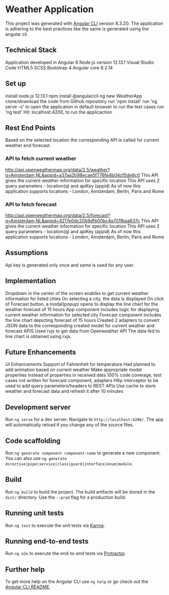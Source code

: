 # Weather Application

This project was generated with [Angular CLI](https://github.com/angular/angular-cli) version 8.3.20.
The application is adhering to the best practices like the same is generated using the angular cli.

## Technical Stack

Application developed in Angular 8
Node.js version	12.13.1
Visual Studio Code
HTML5
SCSS
Bootstrap 4
Angular core 8.2.14

## Set up

install node.js 12.13.1
npm install @angular/cli
ng new WeatherApp
clone/download the code from Github repository
run 'npm install'
run 'ng serve -o' to open the application in default browser
to run the test cases run 'ng test'
Hit: localhost:4200, to run the applicaction

## Rest End Points

Based on the selected location the corresponding API is called for current weather and forecast.

### API to fetch current weather

http://api.openweathermap.org/data/2.5/weather?q=Amsterdam,NL&appid=a37aa2b98ecae5f776fe4b04cf5de8c0
This API gives the current weather information for specific location
This API uses 2 query parameters - location(q) and apiKey (appid)
As of now this application supports locations - London, Amsterdam, Berlin, Paris and Rome

### API to fetch forecast

http://api.openweathermap.org/data/2.5/forecast?q=Amsterdam,NL&appid=4217e0dc20b9dfb00bc4a701fbaa637c
This API gives the current weather information for specific location
This API uses 2 query parameters - location(q) and apiKey (appid)
As of now this application supports locations - London, Amsterdam, Berlin, Paris and Rome

## Assumptions

Api key is generated only once and same is used for any user.

## Implementation

Dropdown in the center of the screen enables to get current weather information for listed cities
On selecting a city, the data is displayed 
On click of Forecast button, a modal(popup) opens to display the line chart for the weather forecast of 15 hours
App component includes logic for displaying current weather information for selected city
Forecast component includes the line chart depicting forecast of 15 hours
Created 2 adapters to convert JSON data to the corresponding created model for current weather and forecast APIS
Used rxjs to get data from Openweather API
The data fed to line chart is obtained using rxjs.

## Future Enhancements

UI Enhancements
Support of Fahrenheit for temperature
Had planned to add animation based on current weather
Make appropriate model properties instead of properties in received data
100% code coverage, test cases not written for forecast component, adapters
Http interceptor to be used to add query parameters/headers to REST APIs
Use cache to store weather and forecast data and refresh it after 10 minutes

## Development server

Run `ng serve` for a dev server. Navigate to `http://localhost:4200/`. The app will automatically reload if you change any of the source files.

## Code scaffolding

Run `ng generate component component-name` to generate a new component. You can also use `ng generate directive|pipe|service|class|guard|interface|enum|module`.

## Build

Run `ng build` to build the project. The build artifacts will be stored in the `dist/` directory. Use the `--prod` flag for a production build.

## Running unit tests

Run `ng test` to execute the unit tests via [Karma](https://karma-runner.github.io).

## Running end-to-end tests

Run `ng e2e` to execute the end-to-end tests via [Protractor](http://www.protractortest.org/).

## Further help

To get more help on the Angular CLI use `ng help` or go check out the [Angular CLI README](https://github.com/angular/angular-cli/blob/master/README.md).
